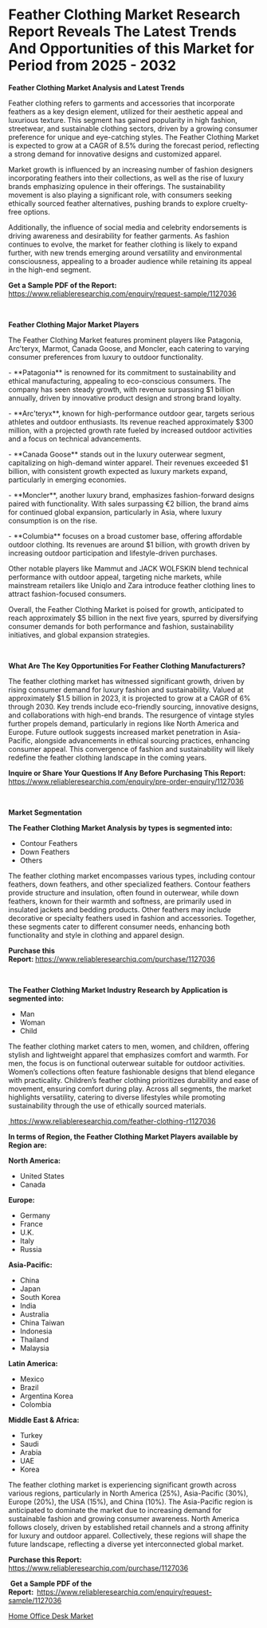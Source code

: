<p><h1>Feather Clothing Market Research Report Reveals The Latest Trends And Opportunities of this Market for Period from 2025 - 2032</h1></p><p><strong>Feather Clothing Market Analysis and Latest Trends</strong></p>
<p><p>Feather clothing refers to garments and accessories that incorporate feathers as a key design element, utilized for their aesthetic appeal and luxurious texture. This segment has gained popularity in high fashion, streetwear, and sustainable clothing sectors, driven by a growing consumer preference for unique and eye-catching styles. The Feather Clothing Market is expected to grow at a CAGR of 8.5% during the forecast period, reflecting a strong demand for innovative designs and customized apparel.</p><p>Market growth is influenced by an increasing number of fashion designers incorporating feathers into their collections, as well as the rise of luxury brands emphasizing opulence in their offerings. The sustainability movement is also playing a significant role, with consumers seeking ethically sourced feather alternatives, pushing brands to explore cruelty-free options.</p><p>Additionally, the influence of social media and celebrity endorsements is driving awareness and desirability for feather garments. As fashion continues to evolve, the market for feather clothing is likely to expand further, with new trends emerging around versatility and environmental consciousness, appealing to a broader audience while retaining its appeal in the high-end segment.</p></p>
<p><strong>Get a Sample PDF of the Report:&nbsp;</strong> <a href="https://www.reliableresearchiq.com/enquiry/request-sample/1127036?utm_campaign=3441&utm_medium=2&utm_source=Github&utm_content=ia&utm_term=05042025&utm_id=feather-clothing">https://www.reliableresearchiq.com/enquiry/request-sample/1127036</a></p>
<p>&nbsp;</p>
<p><strong>Feather Clothing Major Market Players</strong></p>
<p><p>The Feather Clothing Market features prominent players like Patagonia, Arc'teryx, Marmot, Canada Goose, and Moncler, each catering to varying consumer preferences from luxury to outdoor functionality.</p><p>- **Patagonia** is renowned for its commitment to sustainability and ethical manufacturing, appealing to eco-conscious consumers. The company has seen steady growth, with revenue surpassing $1 billion annually, driven by innovative product design and strong brand loyalty.</p><p>- **Arc'teryx**, known for high-performance outdoor gear, targets serious athletes and outdoor enthusiasts. Its revenue reached approximately $300 million, with a projected growth rate fueled by increased outdoor activities and a focus on technical advancements.</p><p>- **Canada Goose** stands out in the luxury outerwear segment, capitalizing on high-demand winter apparel. Their revenues exceeded $1 billion, with consistent growth expected as luxury markets expand, particularly in emerging economies.</p><p>- **Moncler**, another luxury brand, emphasizes fashion-forward designs paired with functionality. With sales surpassing €2 billion, the brand aims for continued global expansion, particularly in Asia, where luxury consumption is on the rise.</p><p>- **Columbia** focuses on a broad customer base, offering affordable outdoor clothing. Its revenues are around $1 billion, with growth driven by increasing outdoor participation and lifestyle-driven purchases.</p><p>Other notable players like Mammut and JACK WOLFSKIN blend technical performance with outdoor appeal, targeting niche markets, while mainstream retailers like Uniqlo and Zara introduce feather clothing lines to attract fashion-focused consumers.</p><p>Overall, the Feather Clothing Market is poised for growth, anticipated to reach approximately $5 billion in the next five years, spurred by diversifying consumer demands for both performance and fashion, sustainability initiatives, and global expansion strategies.</p></p>
<p>&nbsp;</p>
<p><strong>What Are The Key Opportunities For Feather Clothing Manufacturers?</strong></p>
<p><p>The feather clothing market has witnessed significant growth, driven by rising consumer demand for luxury fashion and sustainability. Valued at approximately $1.5 billion in 2023, it is projected to grow at a CAGR of 6% through 2030. Key trends include eco-friendly sourcing, innovative designs, and collaborations with high-end brands. The resurgence of vintage styles further propels demand, particularly in regions like North America and Europe. Future outlook suggests increased market penetration in Asia-Pacific, alongside advancements in ethical sourcing practices, enhancing consumer appeal. This convergence of fashion and sustainability will likely redefine the feather clothing landscape in the coming years.</p></p>
<p><strong>Inquire or Share Your Questions If Any Before Purchasing This Report:</strong> <a href="https://www.reliableresearchiq.com/enquiry/pre-order-enquiry/1127036?utm_campaign=3441&utm_medium=2&utm_source=Github&utm_content=ia&utm_term=05042025&utm_id=feather-clothing">https://www.reliableresearchiq.com/enquiry/pre-order-enquiry/1127036</a></p>
<p>&nbsp;</p>
<p><strong>Market Segmentation</strong></p>
<p><strong>The Feather Clothing Market Analysis by types is segmented into:</strong></p>
<p><ul><li>Contour Feathers</li><li>Down Feathers</li><li>Others</li></ul></p>
<p><p>The feather clothing market encompasses various types, including contour feathers, down feathers, and other specialized feathers. Contour feathers provide structure and insulation, often found in outerwear, while down feathers, known for their warmth and softness, are primarily used in insulated jackets and bedding products. Other feathers may include decorative or specialty feathers used in fashion and accessories. Together, these segments cater to different consumer needs, enhancing both functionality and style in clothing and apparel design.</p></p>
<p><strong>Purchase this Report:&nbsp;</strong><a href="https://www.reliableresearchiq.com/purchase/1127036?utm_campaign=3441&utm_medium=2&utm_source=Github&utm_content=ia&utm_term=05042025&utm_id=feather-clothing">https://www.reliableresearchiq.com/purchase/1127036</a></p>
<p>&nbsp;</p>
<p><strong>The Feather Clothing Market Industry Research by Application is segmented into:</strong></p>
<p><ul><li>Man</li><li>Woman</li><li>Child</li></ul></p>
<p><p>The feather clothing market caters to men, women, and children, offering stylish and lightweight apparel that emphasizes comfort and warmth. For men, the focus is on functional outerwear suitable for outdoor activities. Women’s collections often feature fashionable designs that blend elegance with practicality. Children’s feather clothing prioritizes durability and ease of movement, ensuring comfort during play. Across all segments, the market highlights versatility, catering to diverse lifestyles while promoting sustainability through the use of ethically sourced materials.</p></p>
<p><a href="https://www.reliableresearchiq.com/feather-clothing-r1127036?utm_campaign=3441&utm_medium=2&utm_source=Github&utm_content=ia&utm_term=05042025&utm_id=feather-clothing">&nbsp;https://www.reliableresearchiq.com/feather-clothing-r1127036</a></p>
<p><strong>In terms of Region, the Feather Clothing Market Players available by Region are:</strong></p>
<p>
    <p> <strong> North America: </strong>
        <ul>
            <li>United States</li>
            <li>Canada</li>
        </ul>
        </p> 
    <p> <strong> Europe: </strong>
        <ul>
            <li>Germany</li>
            <li>France</li>
            <li>U.K.</li>
            <li>Italy</li>
            <li>Russia</li>
        </ul>
        </p> 
    <p> <strong> Asia-Pacific: </strong>
        <ul>
            <li>China</li>
            <li>Japan</li>
            <li>South Korea</li>
            <li>India</li>
            <li>Australia</li>
            <li>China Taiwan</li>
            <li>Indonesia</li>
            <li>Thailand</li>
            <li>Malaysia</li>
        </ul>
        </p> 
    <p> <strong> Latin America: </strong>
        <ul>
            <li>Mexico</li>
            <li>Brazil</li>
            <li>Argentina Korea</li>
            <li>Colombia</li>
        </ul>
        </p> 
    <p> <strong> Middle East & Africa: </strong>
        <ul>
            <li>Turkey</li>
            <li>Saudi</li>
            <li>Arabia</li>
            <li>UAE</li>
            <li>Korea</li>
        </ul>
    </p>
    </p>
<p><p>The feather clothing market is experiencing significant growth across various regions, particularly in North America (25%), Asia-Pacific (30%), Europe (20%), the USA (15%), and China (10%). The Asia-Pacific region is anticipated to dominate the market due to increasing demand for sustainable fashion and growing consumer awareness. North America follows closely, driven by established retail channels and a strong affinity for luxury and outdoor apparel. Collectively, these regions will shape the future landscape, reflecting a diverse yet interconnected global market.</p></p>
<p><strong>Purchase this Report: </strong><a href="https://www.reliableresearchiq.com/purchase/1127036?utm_campaign=3441&utm_medium=2&utm_source=Github&utm_content=ia&utm_term=05042025&utm_id=feather-clothing">https://www.reliableresearchiq.com/purchase/1127036</a></p>
<p>&nbsp;<strong>Get a Sample PDF of the Report:&nbsp;&nbsp;</strong><a href="https://www.reliableresearchiq.com/enquiry/request-sample/1127036?utm_campaign=3441&utm_medium=2&utm_source=Github&utm_content=ia&utm_term=05042025&utm_id=feather-clothing">https://www.reliableresearchiq.com/enquiry/request-sample/1127036</a></p>
<p><strong></strong></p>
<p><p><a href="https://github.com/maseykokosq1/Market-Research-Report-List-1/blob/main/home-office-desk-market.md?utm_campaign=3441&utm_medium=2&utm_source=Github&utm_content=ia&utm_term=05042025&utm_id=feather-clothing">Home Office Desk Market</a></p></p>